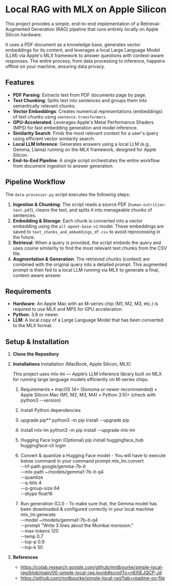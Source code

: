 # Local RAG with MLX on Apple Silicon

This project provides a simple, end-to-end implementation of a Retrieval-Augmented Generation (RAG) pipeline that runs entirely locally on Apple Silicon hardware.

It uses a PDF document as a knowledge base, generates vector embeddings for its content, and leverages a local Large Language Model (LLM) via Apple's MLX framework to answer questions with context-aware responses. The entire process, from data processing to inference, happens offline on your machine, ensuring data privacy.

## Features

-   **PDF Parsing**: Extracts text from PDF documents page by page.
-   **Text Chunking**: Splits text into sentences and groups them into semantically relevant chunks.
-   **Vector Embeddings**: Creates numerical representations (embeddings) of text chunks using `sentence-transformers`.
-   **GPU-Accelerated**: Leverages Apple's Metal Performance Shaders (MPS) for fast embedding generation and model inference.
-   **Similarity Search**: Finds the most relevant context for a user's query using efficient vector similarity search.
-   **Local LLM Inference**: Generates answers using a local LLM (e.g., Gemma, Llama) running on the MLX framework, designed for Apple Silicon.
-   **End-to-End Pipeline**: A single script orchestrates the entire workflow from document ingestion to answer generation.

## Pipeline Workflow

The `data-processor.py` script executes the following steps:

1.  **Ingestion & Chunking**: The script reads a source PDF (`human-nutrition-text.pdf`), cleans the text, and splits it into manageable chunks of sentences.
2.  **Embedding & Storage**: Each chunk is converted into a vector embedding using the `all-mpnet-base-v2` model. These embeddings are saved to `text_chunks_and_embeddings_df.csv` to avoid reprocessing in the future.
3.  **Retrieval**: When a query is provided, the script embeds the query and uses cosine similarity to find the most relevant text chunks from the CSV file.
4.  **Augmentation & Generation**: The retrieved chunks (context) are combined with the original query into a detailed prompt. This augmented prompt is then fed to a local LLM running via MLX to generate a final, context-aware answer.

## Requirements

-   **Hardware**: An Apple Mac with an M-series chip (M1, M2, M3, etc.) is required to use MLX and MPS for GPU acceleration.
-   **Python**: 3.8 or newer.
-   **LLM**: A local copy of a Large Language Model that has been converted to the MLX format.

## Setup & Installation

1.  **Clone the Repository**
2.  **Installations**
    Installation (MacBook, Apple Silicon, MLX)
    
    This project uses mlx-lm — Apple’s LLM inference library built on MLX for running large language models efficiently on M-series chips.
    
    1. Requirements
    	•	macOS 14+ (Sonoma or newer recommended)
    	•	Apple Silicon Mac (M1, M2, M3, M4)
    	•	Python 3.10+ (check with python3 --version)
    
    2. Install Python dependencies
    3. upgrade pip**
       python3 -m pip install --upgrade pip
        
    4. install mlx-lm
       python3 -m pip install --upgrade mlx-lm
    5. Hugging Face login (Optional)
       pip install huggingface_hub
       huggingface-cli login
    6. Convert & quantize a Hugging Face model - You will have to execute below command in your command prompt
       mlx_lm.convert \
          --hf-path google/gemma-7b-it \
          --mlx-path ~/models/gemma1-7b-it-q4 \
          --quantize \
          --q-bits 4 \
          --q-group-size 64 \
          --dtype float16
    7. Run generation (CLI) - To make sure that, the Gemma model has been downloaded & configured correctly in your local machine
       mlx_lm.generate \
          --model ~/models/gemma1-7b-it-q4 \
          --prompt "Write 3 lines about the Mumbai monsoon." \
          --max-tokens 120 \
          --temp 0.7 \
          --top-p 0.9 \
          --top-k 50
       
4.  **References**
    -    https://colab.research.google.com/github/mrdbourke/simple-local-rag/blob/main/00-simple-local-rag.ipynb#scrollTo=n6XIEJQCP-Jd
    -    https://github.com/mrdbourke/simple-local-rag?tab=readme-ov-file
    
